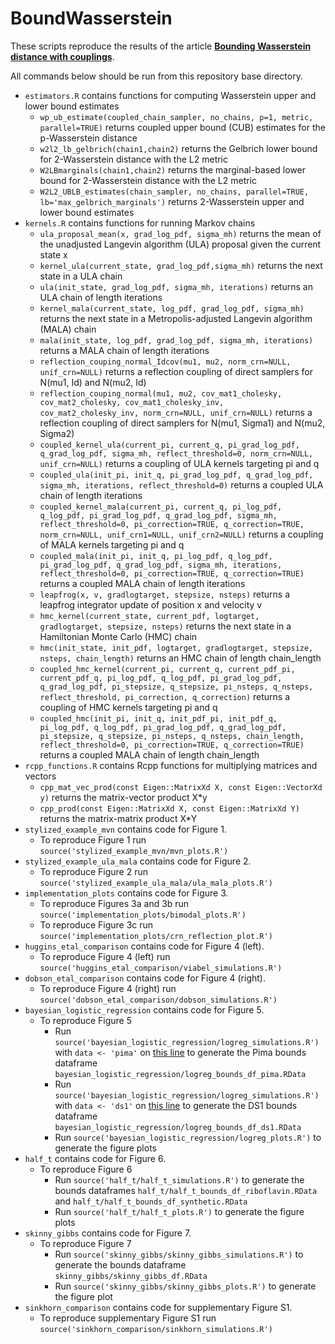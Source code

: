 # BoundWasserstein

These scripts reproduce the results of the article **[Bounding Wasserstein distance with couplings](https://arxiv.org/abs/2112.03152)**. 

All commands below should be run from this repository base directory.
- `estimators.R` contains functions for computing Wasserstein upper and lower bound estimates
    - `wp_ub_estimate(coupled_chain_sampler, no_chains, p=1, metric, parallel=TRUE)` returns coupled upper bound (CUB) estimates for the p-Wasserstein distance
    - `w2l2_lb_gelbrich(chain1,chain2)` returns the Gelbrich lower bound for 2-Wasserstein distance with the L2 metric
    - `W2LBmarginals(chain1,chain2)` returns the marginal-based lower bound for 2-Wasserstein distance with the L2 metric
    - `W2L2_UBLB_estimates(chain_sampler, no_chains, parallel=TRUE, lb='max_gelbrich_marginals')` returns 2-Wasserstein upper and lower bound estimates
- `kernels.R` contains functions for running Markov chains
    - `ula_proposal_mean(x, grad_log_pdf, sigma_mh)` returns the mean of the unadjusted Langevin algorithm (ULA) proposal given the current state x
    - `kernel_ula(current_state, grad_log_pdf,sigma_mh)` returns the next state in a ULA chain
    - `ula(init_state, grad_log_pdf, sigma_mh, iterations)` returns an ULA chain of length iterations
    - `kernel_mala(current_state, log_pdf, grad_log_pdf, sigma_mh)` returns the next state in a Metropolis-adjusted Langevin algorithm (MALA) chain
    - `mala(init_state, log_pdf, grad_log_pdf, sigma_mh, iterations)` returns a MALA chain of length iterations
    - `reflection_couping_normal_Idcov(mu1, mu2, norm_crn=NULL, unif_crn=NULL)` returns a reflection coupling of direct samplers for N(mu1, Id) and N(mu2, Id)
    - `reflection_couping_normal(mu1, mu2, cov_mat1_cholesky, cov_mat2_cholesky, cov_mat1_cholesky_inv, cov_mat2_cholesky_inv, norm_crn=NULL, unif_crn=NULL)` returns a reflection coupling of direct samplers for N(mu1, Sigma1) and N(mu2, Sigma2)
    - `coupled_kernel_ula(current_pi, current_q, pi_grad_log_pdf, q_grad_log_pdf, sigma_mh, reflect_threshold=0, norm_crn=NULL, unif_crn=NULL)` returns a coupling of ULA kernels targeting pi and q
    - `coupled_ula(init_pi, init_q, pi_grad_log_pdf, q_grad_log_pdf, sigma_mh, iterations, reflect_threshold=0)` returns a coupled ULA chain of length iterations
    - `coupled_kernel_mala(current_pi, current_q, pi_log_pdf, q_log_pdf, pi_grad_log_pdf, q_grad_log_pdf, sigma_mh, reflect_threshold=0, pi_correction=TRUE, q_correction=TRUE, norm_crn=NULL, unif_crn1=NULL, unif_crn2=NULL)` returns a coupling of MALA kernels targeting pi and q
    -  `coupled_mala(init_pi, init_q, pi_log_pdf, q_log_pdf, pi_grad_log_pdf, q_grad_log_pdf, sigma_mh, iterations, reflect_threshold=0, pi_correction=TRUE, q_correction=TRUE)` returns a coupled MALA chain of length iterations
    -  `leapfrog(x, v, gradlogtarget, stepsize, nsteps)` returns a leapfrog integrator update of position x and velocity v
    -  `hmc_kernel(current_state, current_pdf, logtarget, gradlogtarget, stepsize, nsteps)` returns the next state in a Hamiltonian Monte Carlo (HMC) chain
    -  `hmc(init_state, init_pdf, logtarget, gradlogtarget, stepsize, nsteps, chain_length)` returns an HMC chain of length chain_length
    -  `coupled_hmc_kernel(current_pi, current_q, current_pdf_pi, current_pdf_q, pi_log_pdf, q_log_pdf, pi_grad_log_pdf, q_grad_log_pdf, pi_stepsize, q_stepsize, pi_nsteps, q_nsteps, reflect_threshold, pi_correction, q_correction)` returns a coupling of HMC kernels targeting pi and q
    -  `coupled_hmc(init_pi, init_q, init_pdf_pi, init_pdf_q, 
           pi_log_pdf, q_log_pdf, pi_grad_log_pdf, q_grad_log_pdf,
           pi_stepsize, q_stepsize, pi_nsteps, q_nsteps,
           chain_length, reflect_threshold=0,
           pi_correction=TRUE, q_correction=TRUE)` returns a coupled MALA chain of length chain_length
- `rcpp_functions.R` contains Rcpp functions for multiplying matrices and vectors
    - `cpp_mat_vec_prod(const Eigen::MatrixXd X, const Eigen::VectorXd y)` returns the matrix-vector product X*y
    - `cpp_prod(const Eigen::MatrixXd X, const Eigen::MatrixXd Y)` returns the matrix-matrix product X*Y
-	`stylized_example_mvn` contains code for Figure 1.
    - To reproduce Figure 1 run `source('stylized_example_mvn/mvn_plots.R')`
-	`stylized_example_ula_mala` contains code for Figure 2.
    - To reproduce Figure 2 run `source('stylized_example_ula_mala/ula_mala_plots.R')`
-	`implementation_plots` contains code for Figure 3.
    - To reproduce Figures 3a and 3b run `source('implementation_plots/bimodal_plots.R')`
    - To reproduce Figure 3c run `source('implementation_plots/crn_reflection_plot.R')`
-	`huggins_etal_comparison` contains code for Figure 4 (left).
    - To reproduce Figure 4 (left) run `source('huggins_etal_comparison/viabel_simulations.R')`
-	`dobson_etal_comparison` contains code for Figure 4 (right).
    - To reproduce Figure 4 (right) run `source('dobson_etal_comparison/dobson_simulations.R')`
-	`bayesian_logistic_regression` contains code for Figure 5.
    - To reproduce Figure 5
        - Run `source('bayesian_logistic_regression/logreg_simulations.R')` with `data <- 'pima'` on [this line](https://github.com/niloyb/BoundWasserstein/blob/5801979f2022334ed4f6a4f9c4dd1a923bc93ce6/bayesian_logistic_regression/logreg_simulations.R#L41) to generate the Pima bounds dataframe `bayesian_logistic_regression/logreg_bounds_df_pima.RData`
        - Run `source('bayesian_logistic_regression/logreg_simulations.R')` with `data <- 'ds1'` on [this line](https://github.com/niloyb/BoundWasserstein/blob/5801979f2022334ed4f6a4f9c4dd1a923bc93ce6/bayesian_logistic_regression/logreg_simulations.R#L41) to generate the DS1 bounds dataframe `bayesian_logistic_regression/logreg_bounds_df_ds1.RData`
        - Run `source('bayesian_logistic_regression/logreg_plots.R')` to generate the figure plots
-	`half_t` contains code for Figure 6.
    - To reproduce Figure 6
        - Run `source('half_t/half_t_simulations.R')` to generate the bounds dataframes `half_t/half_t_bounds_df_riboflavin.RData` and `half_t/half_t_bounds_df_synthetic.RData`
        - Run `source('half_t/half_t_plots.R')` to generate the figure plots
-	`skinny_gibbs` contains code for Figure 7.
    - To reproduce Figure 7
        - Run `source('skinny_gibbs/skinny_gibbs_simulations.R')` to generate the bounds dataframe `skinny_gibbs/skinny_gibbs_df.RData`
        - Run `source('skinny_gibbs/skinny_gibbs_plots.R')` to generate the figure plot
-	`sinkhorn_comparison` contains code for supplementary Figure S1.
    - To reproduce supplementary Figure S1 run `source('sinkhorn_comparison/sinkhorn_simulations.R')`



